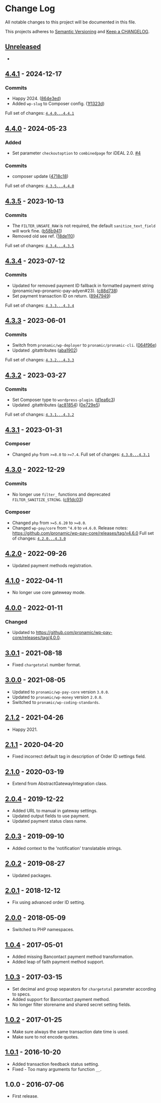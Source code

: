 # Change Log

All notable changes to this project will be documented in this file.

This projects adheres to [Semantic Versioning](http://semver.org/) and [Keep a CHANGELOG](http://keepachangelog.com/).

## [Unreleased][unreleased]
-

## [4.4.1] - 2024-12-17

### Commits

- Happy 2024. ([864e3ed](https://github.com/pronamic/wp-pronamic-pay-ems-e-commerce/commit/864e3edb9684dc5c353480093871f7b046cc8b3c))
- Added `wp-slug` to Composer config. ([1f1323d](https://github.com/pronamic/wp-pronamic-pay-ems-e-commerce/commit/1f1323dd6c86bfafcf645fe46673c1fab23ecbdd))

Full set of changes: [`4.4.0...4.4.1`][4.4.1]

[4.4.1]: https://github.com/pronamic/wp-pronamic-pay-ems-e-commerce/compare/v4.4.0...v4.4.1

## [4.4.0] - 2024-05-23

### Added

- Set parameter `checkoutoption` to `combinedpage` for iDEAL 2.0. [#4](https://github.com/pronamic/wp-pronamic-pay-ems-e-commerce/issues/4)

### Commits

- composer update ([4718c18](https://github.com/pronamic/wp-pronamic-pay-ems-e-commerce/commit/4718c18c57faecc60fca6bb609be70e4f74aabf9))

Full set of changes: [`4.3.5...4.4.0`][4.4.0]

[4.4.0]: https://github.com/pronamic/wp-pronamic-pay-ems-e-commerce/compare/v4.3.5...v4.4.0

## [4.3.5] - 2023-10-13

### Commits

- The `FILTER_UNSAFE_RAW` is not required, the default `sanitize_text_field` will work fine. ([b58b941](https://github.com/pronamic/wp-pronamic-pay-ems-e-commerce/commit/b58b941145bfc06156bac31917350ff1af6fce21))
- Removed old see ref. ([18de110](https://github.com/pronamic/wp-pronamic-pay-ems-e-commerce/commit/18de1100899fea9c474cf9fecd15384dfb669442))

Full set of changes: [`4.3.4...4.3.5`][4.3.5]

[4.3.5]: https://github.com/pronamic/wp-pronamic-pay-ems-e-commerce/compare/v4.3.4...v4.3.5

## [4.3.4] - 2023-07-12

### Commits

- Updated for removed payment ID fallback in formatted payment string (pronamic/wp-pronamic-pay-adyen#23). ([c88d738](https://github.com/pronamic/wp-pronamic-pay-ems-e-commerce/commit/c88d738b9f45afefa81385d15a8113330272ac4d))
- Set payment transaction ID on return. ([8947949](https://github.com/pronamic/wp-pronamic-pay-ems-e-commerce/commit/8947949d5eb0769e3e714b5de130e9680e87b85c))

Full set of changes: [`4.3.3...4.3.4`][4.3.4]

[4.3.4]: https://github.com/pronamic/wp-pronamic-pay-ems-e-commerce/compare/v4.3.3...v4.3.4

## [4.3.3] - 2023-06-01

### Commits

- Switch from `pronamic/wp-deployer` to `pronamic/pronamic-cli`. ([064f96e](https://github.com/pronamic/wp-pronamic-pay-ems-e-commerce/commit/064f96e345172b76a8c43616e002796f95007e2f))
- Updated .gitattributes ([aba1902](https://github.com/pronamic/wp-pronamic-pay-ems-e-commerce/commit/aba19026afd0f20c4ad6a5e90f8847d4b682cde0))

Full set of changes: [`4.3.2...4.3.3`][4.3.3]

[4.3.3]: https://github.com/pronamic/wp-pronamic-pay-ems-e-commerce/compare/v4.3.2...v4.3.3

## [4.3.2] - 2023-03-27

### Commits

- Set Composer type to `wordpress-plugin`. ([d1ea6c3](https://github.com/pronamic/wp-pronamic-pay-ems-e-commerce/commit/d1ea6c351e51adeb1ec3616bf331dad170e5a6d3))
- Updated .gitattributes ([ac81854](https://github.com/pronamic/wp-pronamic-pay-ems-e-commerce/commit/ac81854242dd2b3b0d7774b1c624a4b6330f58ef)) ([0e729e5](https://github.com/pronamic/wp-pronamic-pay-ems-e-commerce/commit/0e729e5ced27b8becb0fb82e18846224d8f9ff1e))

Full set of changes: [`4.3.1...4.3.2`][4.3.2]

[4.3.2]: https://github.com/pronamic/wp-pronamic-pay-ems-e-commerce/compare/v4.3.1...v4.3.2

## [4.3.1] - 2023-01-31
### Composer

- Changed `php` from `>=8.0` to `>=7.4`.
Full set of changes: [`4.3.0...4.3.1`][4.3.1]

[4.3.1]: https://github.com/pronamic/wp-pronamic-pay-ems-e-commerce/compare/v4.3.0...v4.3.1

## [4.3.0] - 2022-12-29

### Commits

- No longer use `filter_` functions and deprecated `FILTER_SANITIZE_STRING`. ([c91dc03](https://github.com/pronamic/wp-pronamic-pay-ems-e-commerce/commit/c91dc03d507748761d25afe34ff344da94162d7b))

### Composer

- Changed `php` from `>=5.6.20` to `>=8.0`.
- Changed `wp-pay/core` from `^4.0` to `v4.6.0`.
	Release notes: https://github.com/pronamic/wp-pay-core/releases/tag/v4.6.0
Full set of changes: [`4.2.0...4.3.0`][4.3.0]

[4.3.0]: https://github.com/pronamic/wp-pronamic-pay-ems-e-commerce/compare/v4.2.0...v4.3.0

## [4.2.0] - 2022-09-26
- Updated payment methods registration.

## [4.1.0] - 2022-04-11
- No longer use core gateweay mode.

## [4.0.0] - 2022-01-11
### Changed
- Updated to https://github.com/pronamic/wp-pay-core/releases/tag/4.0.0.

## [3.0.1] - 2021-08-18
- Fixed `chargetotal` number format.

## [3.0.0] - 2021-08-05
- Updated to `pronamic/wp-pay-core`  version `3.0.0`.
- Updated to `pronamic/wp-money`  version `2.0.0`.
- Switched to `pronamic/wp-coding-standards`.

## [2.1.2] - 2021-04-26
- Happy 2021.

## [2.1.1] - 2020-04-20
- Fixed incorrect default tag in description of Order ID settings field.

## [2.1.0] - 2020-03-19
- Extend from AbstractGatewayIntegration class.

## [2.0.4] - 2019-12-22
- Added URL to manual in gateway settings.
- Updated output fields to use payment.
- Updated payment status class name.

## [2.0.3] - 2019-09-10
- Added context to the 'notification' translatable strings.

## [2.0.2] - 2019-08-27
- Updated packages.

## [2.0.1] - 2018-12-12
- Fix using advanced order ID setting.

## [2.0.0] - 2018-05-09
- Switched to PHP namespaces.

## [1.0.4] - 2017-05-01
- Added missing Bancontact payment method transformation.
- Added leap of faith payment method support.

## [1.0.3] - 2017-03-15
- Set decimal and group separators for `chargetotal` parameter according to specs.
- Added support for Bancontact payment method.
- No longer filter storename and shared secret setting fields.

## [1.0.2] - 2017-01-25
- Make sure always the same transaction date time is used.
- Make sure to not encode quotes.

## [1.0.1] - 2016-10-20
- Added transaction feedback status setting.
- Fixed - Too many arguments for function `__`.

## 1.0.0 - 2016-07-06
- First release.

[unreleased]: https://github.com/wp-pay-gateways/ems-e-commerce/compare/4.2.0...HEAD
[4.2.0]: https://github.com/pronamic/wp-pronamic-pay-ems-e-commerce/compare/4.1.0...4.2.0
[4.1.0]: https://github.com/wp-pay-gateways/ems-e-commerce/compare/4.0.0...4.1.0
[4.0.0]: https://github.com/wp-pay-gateways/ems-e-commerce/compare/3.0.1...4.0.0
[3.0.1]: https://github.com/wp-pay-gateways/ems-e-commerce/compare/3.0.0...3.0.1
[3.0.0]: https://github.com/wp-pay-gateways/ems-e-commerce/compare/2.1.2...3.0.0
[2.1.2]: https://github.com/wp-pay-gateways/ems-e-commerce/compare/2.1.1...2.1.2
[2.1.1]: https://github.com/wp-pay-gateways/ems-e-commerce/compare/2.1.0...2.1.1
[2.1.0]: https://github.com/wp-pay-gateways/ems-e-commerce/compare/2.0.4...2.1.0
[2.0.4]: https://github.com/wp-pay-gateways/ems-e-commerce/compare/2.0.3...2.0.4
[2.0.3]: https://github.com/wp-pay-gateways/ems-e-commerce/compare/2.0.2...2.0.3
[2.0.2]: https://github.com/wp-pay-gateways/ems-e-commerce/compare/2.0.1...2.0.2
[2.0.1]: https://github.com/wp-pay-gateways/ems-e-commerce/compare/2.0.0...2.0.1
[2.0.0]: https://github.com/wp-pay-gateways/ems-e-commerce/compare/1.0.4...2.0.0
[1.0.4]: https://github.com/wp-pay-gateways/ems-e-commerce/compare/1.0.3...1.0.4
[1.0.3]: https://github.com/wp-pay-gateways/ems-e-commerce/compare/1.0.2...1.0.3
[1.0.2]: https://github.com/wp-pay-gateways/ems-e-commerce/compare/1.0.1...1.0.2
[1.0.1]: https://github.com/wp-pay-gateways/ems-e-commerce/compare/1.0.0...1.0.1
